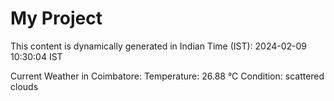 # My Project

This content is dynamically generated in Indian Time (IST): 2024-02-09 10:30:04 IST


Current Weather in Coimbatore:
Temperature: 26.88 °C
Condition: scattered clouds
